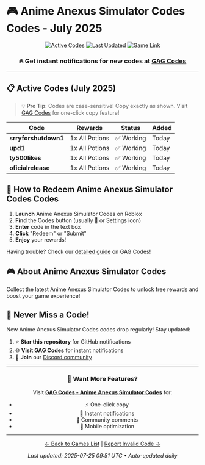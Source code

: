 # 🎮 Anime Anexus Simulator Codes Codes - July 2025

<div align="center">

[![Active Codes](https://img.shields.io/badge/Active%20Codes-4-brightgreen)](https://gagcodes.com/roblox/anime-anexus-simulator)
[![Last Updated](https://img.shields.io/badge/Last%20Updated-Today-orange)](https://gagcodes.com/roblox/anime-anexus-simulator)
[![Game Link](https://img.shields.io/badge/Play-Anime%20Anexus%20Simulator%20Codes-red)](https://www.roblox.com/games/)

### 🔥 **Get instant notifications for new codes at [GAG Codes](https://gagcodes.com/roblox/anime-anexus-simulator)**

</div>

---

## 📋 Active Codes (July 2025)

> 💡 **Pro Tip**: Codes are case-sensitive! Copy exactly as shown. Visit [GAG Codes](https://gagcodes.com/roblox/anime-anexus-simulator) for one-click copy feature!

| Code | Rewards | Status | Added |
|------|---------|--------|-------|
| **srryforshutdown1** | 1x All Potions | ✅ Working | Today |
| **upd1** | 1x All Potions | ✅ Working | Today |
| **ty500likes** | 1x All Potions | ✅ Working | Today |
| **oficialrelease** | 1x All Potions | ✅ Working | Today |


## 📖 How to Redeem Anime Anexus Simulator Codes Codes

1. **Launch** Anime Anexus Simulator Codes on Roblox
2. **Find** the Codes button (usually 🎁 or Settings icon)
3. **Enter** code in the text box
4. **Click** "Redeem" or "Submit"
5. **Enjoy** your rewards!

Having trouble? Check our [detailed guide](https://gagcodes.com/roblox/anime-anexus-simulator#how-to-redeem) on GAG Codes!

## 🎮 About Anime Anexus Simulator Codes

Collect the latest Anime Anexus Simulator Codes to unlock free rewards and boost your game experience!

## 🔔 Never Miss a Code!

New Anime Anexus Simulator Codes codes drop regularly! Stay updated:

1. ⭐ **Star this repository** for GitHub notifications
2. 🌐 **Visit [GAG Codes](https://gagcodes.com/roblox/anime-anexus-simulator)** for instant notifications
3. 💬 **Join** our [Discord community](https://gagcodes.com/discord)

---

<div align="center">

### 🚀 Want More Features?

Visit [**GAG Codes - Anime Anexus Simulator Codes**](https://gagcodes.com/roblox/anime-anexus-simulator) for:
- ⚡ One-click copy
- 🔔 Instant notifications  
- 💬 Community comments
- 📱 Mobile optimization

---

[← Back to Games List](README.md) | [Report Invalid Code →](https://github.com/yourusername/roblox-codes-directory/issues)

*Last updated: 2025-07-25 09:51 UTC • Auto-updated daily*

</div>